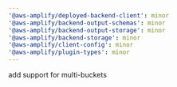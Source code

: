 ```yaml
---
'@aws-amplify/deployed-backend-client': minor
'@aws-amplify/backend-output-schemas': minor
'@aws-amplify/backend-output-storage': minor
'@aws-amplify/backend-storage': minor
'@aws-amplify/client-config': minor
'@aws-amplify/plugin-types': minor
---
```


add support for multi-buckets
